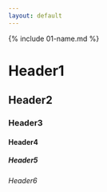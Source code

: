 ```yaml
---
layout: default
---
```


{% include 01-name.md %}

# Header1
## Header2
### Header3
#### Header4
##### Header5
###### Header6
